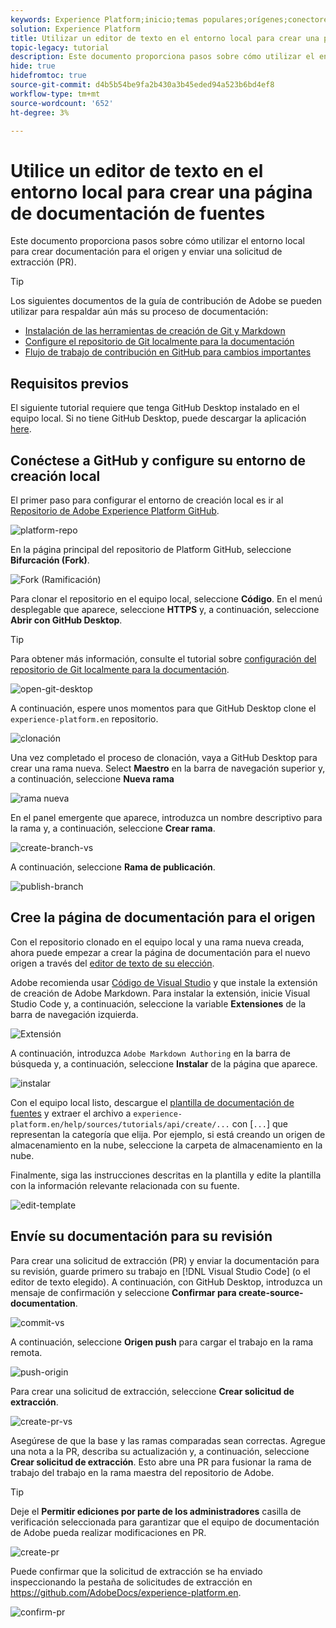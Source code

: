 ```yaml
---
keywords: Experience Platform;inicio;temas populares;orígenes;conectores;conectores de origen;sdk de fuentes;sdk;SDK
solution: Experience Platform
title: Utilizar un editor de texto en el entorno local para crear una página de documentación de fuentes
topic-legacy: tutorial
description: Este documento proporciona pasos sobre cómo utilizar el entorno local para crear documentación para el origen y enviar una solicitud de extracción (PR).
hide: true
hidefromtoc: true
source-git-commit: d4b5b54be9fa2b430a3b45eded94a523b6bd4ef8
workflow-type: tm+mt
source-wordcount: '652'
ht-degree: 3%

---
```


# Utilice un editor de texto en el entorno local para crear una página de documentación de fuentes

Este documento proporciona pasos sobre cómo utilizar el entorno local para crear documentación para el origen y enviar una solicitud de extracción (PR).

>[!TIP]
>
>Los siguientes documentos de la guía de contribución de Adobe se pueden utilizar para respaldar aún más su proceso de documentación: <ul><li>[Instalación de las herramientas de creación de Git y Markdown](https://experienceleague.adobe.com/docs/contributor/contributor-guide/setup/install-tools.html?lang=en)</li><li>[Configure el repositorio de Git localmente para la documentación](https://experienceleague.adobe.com/docs/contributor/contributor-guide/setup/local-repo.html?lang=en)</li><li>[Flujo de trabajo de contribución en GitHub para cambios importantes](https://experienceleague.adobe.com/docs/contributor/contributor-guide/setup/full-workflow.html?lang=en)</li></ul>

## Requisitos previos

El siguiente tutorial requiere que tenga GitHub Desktop instalado en el equipo local. Si no tiene GitHub Desktop, puede descargar la aplicación [here](https://desktop.github.com/).

## Conéctese a GitHub y configure su entorno de creación local

El primer paso para configurar el entorno de creación local es ir al [Repositorio de Adobe Experience Platform GitHub](https://github.com/AdobeDocs/experience-platform.en).

![platform-repo](../assets/platform-repo.png)

En la página principal del repositorio de Platform GitHub, seleccione **Bifurcación (Fork)**.

![Fork (Ramificación)](../assets/fork.png)

Para clonar el repositorio en el equipo local, seleccione **Código**. En el menú desplegable que aparece, seleccione **HTTPS** y, a continuación, seleccione **Abrir con GitHub Desktop**.

>[!TIP]
>
>Para obtener más información, consulte el tutorial sobre [configuración del repositorio de Git localmente para la documentación](https://experienceleague.adobe.com/docs/contributor/contributor-guide/setup/local-repo.html?lang=en#create-a-local-clone-of-the-repository).

![open-git-desktop](../assets/open-git-desktop.png)

A continuación, espere unos momentos para que GitHub Desktop clone el `experience-platform.en` repositorio.

![clonación](../assets/cloning.png)

Una vez completado el proceso de clonación, vaya a GitHub Desktop para crear una rama nueva. Select **Maestro** en la barra de navegación superior y, a continuación, seleccione **Nueva rama**

![rama nueva](../assets/new-branch.png)

En el panel emergente que aparece, introduzca un nombre descriptivo para la rama y, a continuación, seleccione **Crear rama**.

![create-branch-vs](../assets/create-branch-vs.png)

A continuación, seleccione **Rama de publicación**.

![publish-branch](../assets/publish-branch.png)

## Cree la página de documentación para el origen

Con el repositorio clonado en el equipo local y una rama nueva creada, ahora puede empezar a crear la página de documentación para el nuevo origen a través del [editor de texto de su elección](https://experienceleague.adobe.com/docs/contributor/contributor-guide/setup/install-tools.html?lang=en#understand-markdown-editors).

Adobe recomienda usar [Código de Visual Studio](https://code.visualstudio.com/) y que instale la extensión de creación de Adobe Markdown. Para instalar la extensión, inicie Visual Studio Code y, a continuación, seleccione la variable **Extensiones** de la barra de navegación izquierda.

![ Extensión](../assets/extension.png)

A continuación, introduzca `Adobe Markdown Authoring` en la barra de búsqueda y, a continuación, seleccione **Instalar** de la página que aparece.

![instalar](../assets/install.png)

Con el equipo local listo, descargue el [plantilla de documentación de fuentes](../assets/template.zip) y extraer el archivo a `experience-platform.en/help/sources/tutorials/api/create/...` con [`...`] que representan la categoría que elija. Por ejemplo, si está creando un origen de almacenamiento en la nube, seleccione la carpeta de almacenamiento en la nube.

Finalmente, siga las instrucciones descritas en la plantilla y edite la plantilla con la información relevante relacionada con su fuente.

![edit-template](../assets/edit-template.png)

## Envíe su documentación para su revisión

Para crear una solicitud de extracción (PR) y enviar la documentación para su revisión, guarde primero su trabajo en [!DNL Visual Studio Code] (o el editor de texto elegido). A continuación, con GitHub Desktop, introduzca un mensaje de confirmación y seleccione **Confirmar para create-source-documentation**.

![commit-vs](../assets/commit-vs.png)

A continuación, seleccione **Origen push** para cargar el trabajo en la rama remota.

![push-origin](../assets/push-origin.png)

Para crear una solicitud de extracción, seleccione **Crear solicitud de extracción**.

![create-pr-vs](../assets/create-pr-vs.png)

Asegúrese de que la base y las ramas comparadas sean correctas. Agregue una nota a la PR, describa su actualización y, a continuación, seleccione **Crear solicitud de extracción**. Esto abre una PR para fusionar la rama de trabajo del trabajo en la rama maestra del repositorio de Adobe.

>[!TIP]
>
>Deje el **Permitir ediciones por parte de los administradores** casilla de verificación seleccionada para garantizar que el equipo de documentación de Adobe pueda realizar modificaciones en PR.

![create-pr](../assets/create-pr.png)

Puede confirmar que la solicitud de extracción se ha enviado inspeccionando la pestaña de solicitudes de extracción en https://github.com/AdobeDocs/experience-platform.en.

![confirm-pr](../assets/confirm-pr.png)
